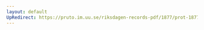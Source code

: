 ```yaml
---
layout: default
UpRedirect: https://pruto.im.uu.se/riksdagen-records-pdf/1877/prot-1877--ak--024.pdf
---
```

